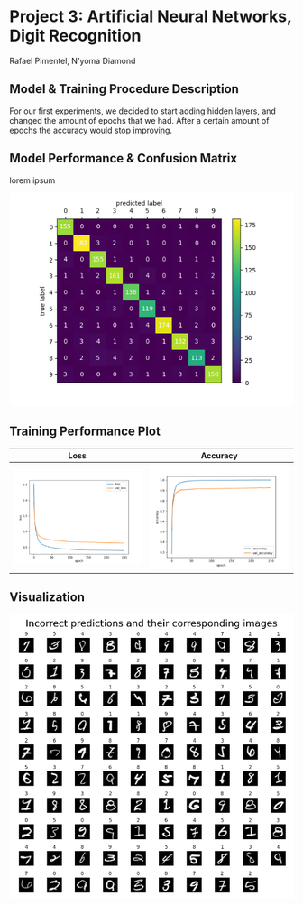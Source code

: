 # Project 3: Artificial Neural Networks, Digit Recognition

Rafael Pimentel, N'yoma Diamond

## Model & Training Procedure Description

For our first experiments, we decided to start adding hidden layers, and changed the amount of epochs that we had.
After a certain amount of epochs the accuracy would stop improving.

## Model Performance & Confusion Matrix

lorem ipsum

![confusion matrix](confusion-matrix.png)

## Training Performance Plot

Loss               |  Accuracy
:-----------------:|:--------------------------:
![loss](loss.png)  |  ![accuracy](accuracy.png)

## Visualization

![incorrect predictions](incorrect-predictions.png)
